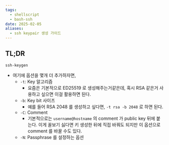 ```yaml
---
tags:
  - shellscript
  - bash-ssh
date: 2025-02-05
aliases:
  - ssh keypair 생성 가이드
---
```

## TL;DR

```
ssh-keygen
```

- 여기에 옵션을 몇개 더 추가하자면,
	- `-t`: Key 알고리즘
		- 요즘은 기본적으로 ED25519 로 생성해주는거같은데, 혹시 RSA 같은거 사용하고 싶으면 이걸 활용하면 된다.
	- `-b`: Key bit 사이즈
		- 예를 들어 RSA 2048 를 생성하고 싶다면, `-t rsa -b 2048` 로 하면 된다.
	- `-C`: Comment
		- 기본적으로는 `username@hostname` 의 comment 가 public key 뒤에 붙는다. 이게 꼴보기 싫다면 키 생성한 뒤에 직접 바꿔도 되지만 이 옵션으로 comment 를 바꿀 수도 있다.
	- `-N`: Passphrase 를 설정하는 옵션